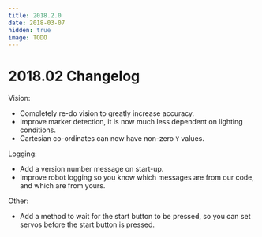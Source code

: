 ```yaml
---
title: 2018.2.0
date: 2018-03-07
hidden: true
image: TODO
---
```


# 2018.02 Changelog

Vision:

- Completely re-do vision to greatly increase accuracy.
- Improve marker detection, it is now much less dependent on lighting conditions.
- Cartesian co-ordinates can now have non-zero `Y` values.

Logging:

- Add a version number message on start-up.
- Improve robot logging so you know which messages are from our code, and which are from yours.

Other:

- Add a method to wait for the start button to be pressed, so you can set servos before the start button is pressed.

